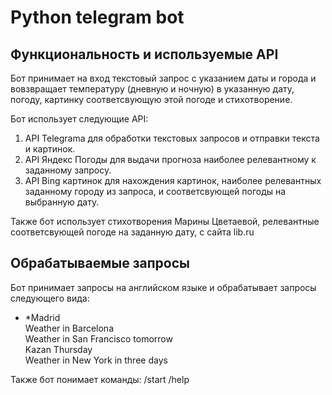 # Python telegram bot

## Функциональность и используемые API

Бот принимает на вход текстовый запрос с указанием даты и города и вовзвращает температуру (дневную и ночную) в указанную дату, погоду, картинку соответсвующую этой погоде и стихотворение.

Бот использует следующие API:
1. API Telegrama для обработки текстовых запросов и отправки текста и картинок.
2. API Яндекс Погоды для выдачи прогноза наиболее релевантному к заданному запросу.
3. API Bing картинок для нахождения картинок, наиболее релевантных заданному городу из запроса, и соответсвующей погоды на выбранную дату.

Также бот использует стихотворения Марины Цветаевой, релевантные соответсвующей погоде на заданную дату, с сайта lib.ru

## Обрабатываемые запросы
Бот принимает запросы на английском языке и обрабатывает запросы следующего вида:  
* *Madrid  
  Weather in Barcelona  
  Weather in San Francisco tomorrow  
  Kazan Thursday  
  Weather in New York in three days  

Также бот понимает команды:
  /start
  /help
  
  
